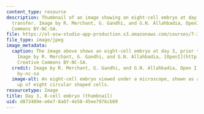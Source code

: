 ```yaml
---
content_type: resource
description: Thumbnail of an image showing an eight-cell embryo at day 3, prior to
  transfer. Image by R. Merchant, G. Gandhi, and G.N. Allahbadia, OpenI, Creative
  Commons BY-NC-SA.
file: https://ol-ocw-studio-app-production.s3.amazonaws.com/courses/7-344-treating-infertility-from-bench-to-bedside-and-bedside-to-bench-spring-2015/d873489ee6e78a6f4e5845ee7976cb69_7-344s15-th.jpg
file_type: image/jpeg
image_metadata:
  caption: The image above shows an eight-cell embryo at day 3, prior to transfer.
    Image by R. Merchant, G. Gandhi, and G.N. Allahbadia, [OpenI](http://openi.nlm.nih.gov/detailedresult.php?img=3114573_IJU-27-121-g005&query=null&req=4&npos=-1),
    Creative Commons BY-NC-SA.
  credit: Image by R. Merchant, G. Gandhi, and G.N. Allahbadia, Open I, Creative Commons
    by-nc-sa
  image-alt: An eight-cell embryo viewed under a microscope, shown as a ball made
    up of eight circular shaped cells.
resourcetype: Image
title: Day 3, 8-cell embryo (thumbnail)
uid: d873489e-e6e7-8a6f-4e58-45ee7976cb69
---
```


